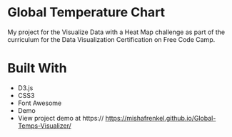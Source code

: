 # Global Temperature Chart

My project for the Visualize Data with a Heat Map challenge as part of the curriculum for the Data Visualization Certification on Free Code Camp.

# Built With
- D3.js
- CSS3
- Font Awesome
- Demo
- View project demo at https:// https://mishafrenkel.github.io/Global-Temps-Visualizer/